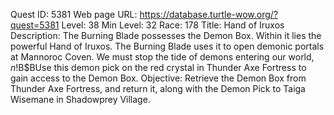 Quest ID: 5381
Web page URL: https://database.turtle-wow.org/?quest=5381
Level: 38
Min Level: 32
Race: 178
Title: Hand of Iruxos
Description: The Burning Blade possesses the Demon Box. Within it lies the powerful Hand of Iruxos. The Burning Blade uses it to open demonic portals at Mannoroc Coven. We must stop the tide of demons entering our world, $n!$B$BUse this demon pick on the red crystal in Thunder Axe Fortress to gain access to the Demon Box.
Objective: Retrieve the Demon Box from Thunder Axe Fortress, and return it, along with the Demon Pick to Taiga Wisemane in Shadowprey Village.
